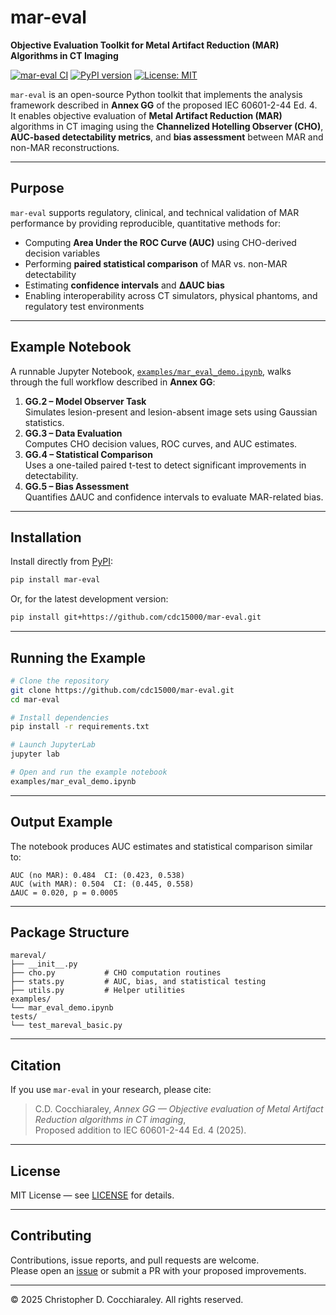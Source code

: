 # mar-eval  
**Objective Evaluation Toolkit for Metal Artifact Reduction (MAR) Algorithms in CT Imaging**

[![mar-eval CI](https://github.com/cdc15000/mar-eval/actions/workflows/tests.yml/badge.svg)](https://github.com/cdc15000/mar-eval/actions)
[![PyPI version](https://img.shields.io/pypi/v/mar-eval.svg)](https://pypi.org/project/mar-eval/)
[![License: MIT](https://img.shields.io/badge/License-MIT-yellow.svg)](LICENSE)


`mar-eval` is an open-source Python toolkit that implements the analysis framework described in **Annex GG** of the proposed IEC 60601-2-44 Ed. 4.  
It enables objective evaluation of **Metal Artifact Reduction (MAR)** algorithms in CT imaging using the **Channelized Hotelling Observer (CHO)**, **AUC-based detectability metrics**, and **bias assessment** between MAR and non-MAR reconstructions.

---

## Purpose

`mar-eval` supports regulatory, clinical, and technical validation of MAR performance by providing reproducible, quantitative methods for:
- Computing **Area Under the ROC Curve (AUC)** using CHO-derived decision variables  
- Performing **paired statistical comparison** of MAR vs. non-MAR detectability  
- Estimating **confidence intervals** and **ΔAUC bias**  
- Enabling interoperability across CT simulators, physical phantoms, and regulatory test environments

---

## Example Notebook

A runnable Jupyter Notebook, [`examples/mar_eval_demo.ipynb`](examples/mar_eval_demo.ipynb), walks through the full workflow described in **Annex GG**:

1. **GG.2 – Model Observer Task**  
   Simulates lesion-present and lesion-absent image sets using Gaussian statistics.  
2. **GG.3 – Data Evaluation**  
   Computes CHO decision values, ROC curves, and AUC estimates.  
3. **GG.4 – Statistical Comparison**  
   Uses a one-tailed paired t-test to detect significant improvements in detectability.  
4. **GG.5 – Bias Assessment**  
   Quantifies ΔAUC and confidence intervals to evaluate MAR-related bias.

---

## Installation

Install directly from [PyPI](https://pypi.org/project/mar-eval/):

```bash
pip install mar-eval
```

Or, for the latest development version:

```bash
pip install git+https://github.com/cdc15000/mar-eval.git
```

---

## Running the Example

```bash
# Clone the repository
git clone https://github.com/cdc15000/mar-eval.git
cd mar-eval

# Install dependencies
pip install -r requirements.txt

# Launch JupyterLab
jupyter lab

# Open and run the example notebook
examples/mar_eval_demo.ipynb
```

---

## Output Example

The notebook produces AUC estimates and statistical comparison similar to:

```
AUC (no MAR): 0.484  CI: (0.423, 0.538)
AUC (with MAR): 0.504  CI: (0.445, 0.558)
ΔAUC = 0.020, p = 0.0005
```

---

## Package Structure

```
mareval/
├── __init__.py
├── cho.py           # CHO computation routines
├── stats.py         # AUC, bias, and statistical testing
├── utils.py         # Helper utilities
examples/
└── mar_eval_demo.ipynb
tests/
└── test_mareval_basic.py
```

---

## Citation

If you use `mar-eval` in your research, please cite:

> C.D. Cocchiaraley, *Annex GG — Objective evaluation of Metal Artifact Reduction algorithms in CT imaging*,  
> Proposed addition to IEC 60601-2-44 Ed. 4 (2025).

---

## License

MIT License — see [LICENSE](LICENSE) for details.

---

## Contributing

Contributions, issue reports, and pull requests are welcome.  
Please open an [issue](https://github.com/cdc15000/mar-eval/issues) or submit a PR with your proposed improvements.

---

© 2025 Christopher D. Cocchiaraley. All rights reserved.
